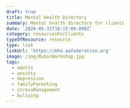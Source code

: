 ```yaml
---
draft: true
title: Mental Health Directory
summary: Mental health directory for clients
date: '2024-05-31T18:15:00.000Z'
category: resourcesForClients
typeOfResource: resource
type: link
linkUrl: 'https://mhd.aafederation.org'
image: /img/RubinWorkshop.jpg
tags:
  - adults
  - anxiety
  - depression
  - familyParenting
  - stressManagement
  - bullying
---
```



